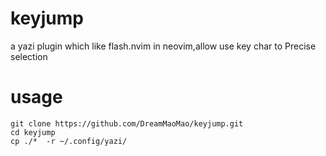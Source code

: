 # keyjump
a yazi plugin which like flash.nvim in neovim,allow use key char to Precise selection

# usage
```
git clone https://github.com/DreamMaoMao/keyjump.git
cd keyjump
cp ./*  -r ~/.config/yazi/

```